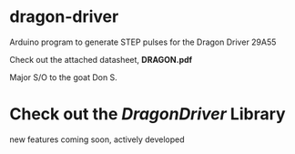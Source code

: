 # dragon-driver
Arduino program to generate STEP pulses for the Dragon Driver 29A55 


Check out the attached datasheet, __DRAGON.pdf__



Major S/O to the goat Don S.



# Check out the ***DragonDriver*** Library


new features coming soon, actively developed
